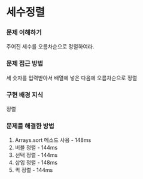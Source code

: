# 세수정렬

### 문제 이해하기
주어진 세수를 오름차순으로 정렬하여라.
### 문제 접근 방법
세 숫자를 입력받아서 배열에 넣은 다음에 오름차순으로 정렬
### 구현 배경 지식
정렬

### 문제를 해결한 방법
1. Arrays.sort 메소드 사용 - 148ms
2. 버블 정렬 - 144ms
3. 선택 정렬 - 144ms
4. 삽입 정렬 - 148ms
5. 퀵 정렬 - 144ms